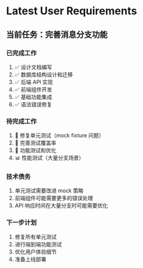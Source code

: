 # Latest User Requirements

## 当前任务：完善消息分支功能

### 已完成工作
1. ✅ 设计文档编写
2. ✅ 数据库结构设计和迁移
3. ✅ 后端 API 实现
4. ✅ 前端组件开发
5. ✅ 基础功能集成
6. ✅ 语法错误修复

### 待完成工作
1. 🔄 修复单元测试（mock fixture 问题）
2. 📝 完善测试覆盖率
3. 🚀 功能测试和优化
4. 📊 性能测试（大量分支场景）

### 技术债务
1. 单元测试需要改进 mock 策略
2. 前端组件可能需要更多的错误处理
3. API 响应时间在大量分支时可能需要优化

### 下一步计划
1. 修复所有单元测试
2. 进行端到端功能测试
3. 优化用户体验细节
4. 准备上线部署